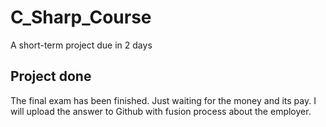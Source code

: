 # C_Sharp_Course
 A short-term project due in 2 days

## Project done
 The final exam has been finished. Just waiting for the money and its pay.
 I will upload the answer to Github with fusion process about the employer.
